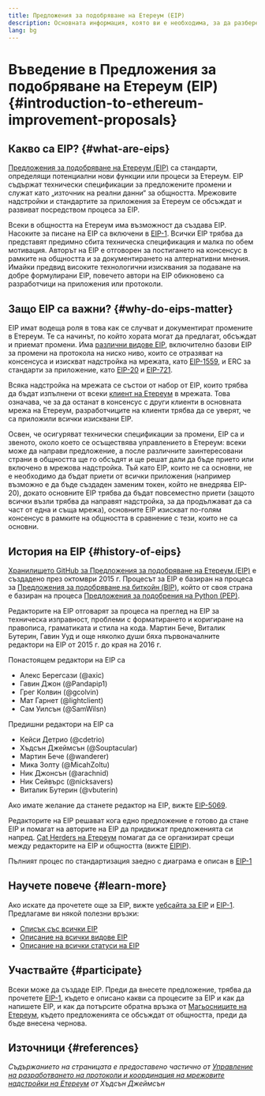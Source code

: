 ```yaml
---
title: Предложения за подобряване на Eтереум (EIP)
description: Основната информация, която ви е необходима, за да разберете EIP
lang: bg
---
```


# Въведение в Предложения за подобряване на Eтереум (EIP) \{#introduction-to-ethereum-improvement-proposals}

## Какво са EIP? \{#what-are-eips}

[Предложения за подобряване на Eтереум (EIP)](https://eips.ethereum.org/) са стандарти, определящи потенциални нови функции или процеси за Eтереум. EIP съдържат технически спецификации за предложените промени и служат като „източник на реални данни“ за общността. Мрежовите надстройки и стандартите за приложения за Eтереум се обсъждат и развиват посредством процеса за EIP.

Всеки в общността на Eтереум има възможност да създава EIP. Насоките за писане на EIP са включени в [EIP-1](https://eips.ethereum.org/EIPS/eip-1). Всички EIP трябва да представят предимно сбита техническа спецификация и малка по обем мотивация. Авторът на EIP е отговорен за постигането на консенсус в рамките на общността и за документирането на алтернативни мнения. Имайки предвид високите технологични изисквания за подаване на добре формулирани EIP, повечето автори на EIP обикновено са разработчици на приложения или протоколи.

## Защо EIP са важни? \{#why-do-eips-matter}

EIP имат водеща роля в това как се случват и документират промените в Eтереум. Те са начинът, по който хората могат да предлагат, обсъждат и приемат промени. Има [различни видове EIP](https://github.com/ethereum/EIPs/blob/master/EIPS/eip-1.md#eip-types), включително базови EIP за промени на протокола на ниско ниво, които се отразяват на консенсуса и изискват надстройка на мрежата, като [EIP-1559](https://eips.ethereum.org/EIPS/eip-1559), и ERC за стандарти за приложение, като [EIP-20](https://eips.ethereum.org/EIPS/eip-20) и [EIP-721](https://eips.ethereum.org/EIPS/eip-721).

Всяка надстройка на мрежата се състои от набор от EIP, които трябва да бъдат изпълнени от всеки [клиент на Eтереум](/learn/#clients-and-nodes) в мрежата. Това означава, че за да останат в консенсус с други клиенти в основната мрежа на Eтереум, разработчиците на клиенти трябва да се уверят, че са приложили всички изисквани EIP.

Освен, че осигуряват технически спецификации за промени, EIP са и звеното, около което се осъществява управлението в Eтереум: всеки може да направи предложение, а после различните заинтересовани страни в общността ще го обсъдят и ще решат дали да бъде прието или включено в мрежова надстройка. Тъй като EIP, които не са основни, не е необходимо да бъдат приети от всички приложения (например възможно е да бъде създаден заменим токен, който не внедрява EIP-20), докато основните EIP трябва да бъдат повсеместно приети (защото всички възли трябва да направят надстройка, за да продължават да са част от една и съща мрежа), основните EIP изискват по-голям консенсус в рамките на общността в сравнение с тези, които не са основни.

## История на EIP \{#history-of-eips}

[Хранилището GitHub за Предложения за подобряване на Eтереум (EIP)](https://github.com/ethereum/EIPs) е създадено през октомври 2015 г. Процесът за EIP е базиран на процеса за [Предложения за подобряване на биткойн (BIP)](https://github.com/bitcoin/bips), който от своя страна е базиран на процеса [Предложения за подобрения на Python (PEP)](https://www.python.org/dev/peps/).

Редакторите на EIP отговарят за процеса на преглед на EIP за техническа изправност, проблеми с форматирането и коригиране на правописа, граматиката и стила на кода. Мартин Бече, Виталик Бутерин, Гавин Ууд и още няколко души бяха първоначалните редактори на EIP от 2015 г. до края на 2016 г.

Понастоящем редактори на EIP са

- Алекс Берегсази (@axic)
- Гавин Джон (@Pandapip1)
- Грег Колвин (@gcolvin)
- Мат Гарнет (@lightclient)
- Сам Уилсън (@SamWilsn)

Предишни редактори на EIP са

- Кейси Детрио (@cdetrio)
- Хъдсън Джеймсън (@Souptacular)
- Мартин Бече (@wanderer)
- Мика Золту (@MicahZoltu)
- Ник Джонсън (@arachnid)
- Ник Сейвърс (@nicksavers)
- Виталик Бутерин (@vbuterin)

Ако имате желание да станете редактор на EIP, вижте [EIP-5069](https://eips.ethereum.org/EIPS/eip-5069).

Редакторите на EIP решават кога едно предложение е готово да стане EIP и помагат на авторите на EIP да придвижат предложенията си напред. [Cat Herders на Eтереум](https://ethereumcatherders.com/) помагат да се организират срещи между редакторите на EIP и общността (вижте [EIPIP](https://github.com/ethereum-cat-herders/EIPIP)).

Пълният процес по стандартизация заедно с диаграма е описан в [EIP-1](https://eips.ethereum.org/EIPS/eip-1)

## Научете повече \{#learn-more}

Ако искате да прочетете още за EIP, вижте [уебсайта за EIP](https://eips.ethereum.org/) и [EIP-1](https://eips.ethereum.org/EIPS/eip-1). Предлагаме ви някой полезни връзки:

- [Списък със всички EIP](https://eips.ethereum.org/all)
- [Описание на всички видове EIP](https://eips.ethereum.org/EIPS/eip-1#eip-types)
- [Описание на всички статуси на EIP](https://eips.ethereum.org/EIPS/eip-1#eip-process)

## Участвайте \{#participate}

Всеки може да създаде EIP. Преди да внесете предложение, трябва да прочетете [EIP-1](https://eips.ethereum.org/EIPS/eip-1), където е описано какви са процесите за EIP и как да напишете EIP, и как да потърсите обратна връзка от [Магьосниците на Eтереум](https://ethereum-magicians.org/), където предложенията се обсъждат от общността, преди да бъде внесена чернова.

## Източници \{#references}

<cite class="citation">

Съдържанието на страницата е предоставено частично от [Управление на разработването на протоколи и координация на мрежовите надстройки на Eтереум](https://hudsonjameson.com/2020-03-23-ethereum-protocol-development-governance-and-network-upgrade-coordination/) от Хъдсън Джеймсън

</cite>
